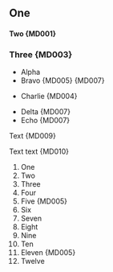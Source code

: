 ## One

#### Two {MD001}

### Three {MD003} ###

* Alpha
 * Bravo {MD005} {MD007}

- Charlie {MD004}

 * Delta {MD007}
 * Echo {MD007}

Text {MD009} 

Text	text {MD010}

 1. One
 2. Two
 3. Three
 4. Four
5. Five {MD005}
 6. Six
 7. Seven
 8. Eight
 9. Nine
10. Ten
 11. Eleven {MD005}
12. Twelve

<!-- markdownlint-configure-file {
  "first-line-heading": false
} -->
